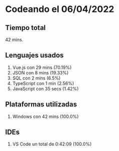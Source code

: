# Codeando el 06/04/2022

## Tiempo total
42 mins.

## Lenguajes usados
1. Vue.js con 29 mins (70.19%)
1. JSON con 8 mins (19.33%)
1. SQL con 2 mins (6.5%)
1. TypeScript con 1 min (2.56%)
1. JavaScript con 35 secs (1.42%)

## Plataformas utilizadas
1. Windows con 42 mins (100.0%)

## IDEs
1. VS Code un total de 0:42:09 (100.0%)
